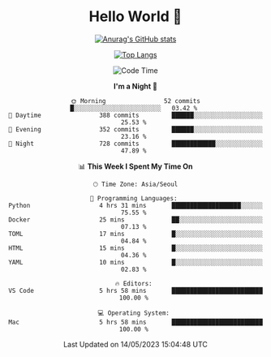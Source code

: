 <div align="center">

# Hello World 👋

[![Anurag's GitHub stats](https://github-readme-stats.vercel.app/api?username=taeho0888&show_icons=true&theme=dracula)](https://github.com/anuraghazra/github-readme-stats)

[![Top Langs](https://github-readme-stats.vercel.app/api/top-langs/?username=taeho0888&theme=dracula)](https://github.com/anuraghazra/github-readme-stats)
<!--
**taeho0888/taeho0888** is a ✨ _special_ ✨ repository because its `README.md` (this file) appears on your GitHub profile.

<!--START_SECTION:waka-->
![Code Time](http://img.shields.io/badge/Code%20Time-53%20hrs%2032%20mins-blue)

**I'm a Night 🦉** 

```text
🌞 Morning                52 commits          █░░░░░░░░░░░░░░░░░░░░░░░░   03.42 % 
🌆 Daytime                388 commits         ██████░░░░░░░░░░░░░░░░░░░   25.53 % 
🌃 Evening                352 commits         ██████░░░░░░░░░░░░░░░░░░░   23.16 % 
🌙 Night                  728 commits         ████████████░░░░░░░░░░░░░   47.89 % 
```


📊 **This Week I Spent My Time On** 

```text
🕑︎ Time Zone: Asia/Seoul

💬 Programming Languages: 
Python                   4 hrs 31 mins       ███████████████████░░░░░░   75.55 % 
Docker                   25 mins             ██░░░░░░░░░░░░░░░░░░░░░░░   07.13 % 
TOML                     17 mins             █░░░░░░░░░░░░░░░░░░░░░░░░   04.84 % 
HTML                     15 mins             █░░░░░░░░░░░░░░░░░░░░░░░░   04.36 % 
YAML                     10 mins             █░░░░░░░░░░░░░░░░░░░░░░░░   02.83 % 

🔥 Editors: 
VS Code                  5 hrs 58 mins       █████████████████████████   100.00 % 

💻 Operating System: 
Mac                      5 hrs 58 mins       █████████████████████████   100.00 % 
```


 Last Updated on 14/05/2023 15:04:48 UTC
<!--END_SECTION:waka-->
</div>
